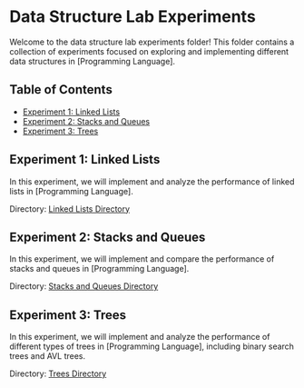 # Data Structure Lab Experiments

Welcome to the data structure lab experiments folder! This folder contains a collection of experiments focused on exploring and implementing different data structures in [Programming Language]. 

## Table of Contents
- [Experiment 1: Linked Lists](#experiment-1)
- [Experiment 2: Stacks and Queues](#experiment-2)
- [Experiment 3: Trees](#experiment-3)

## Experiment 1: Linked Lists

In this experiment, we will implement and analyze the performance of linked lists in [Programming Language]. 

Directory: [Linked Lists Directory](link-to-directory)

## Experiment 2: Stacks and Queues

In this experiment, we will implement and compare the performance of stacks and queues in [Programming Language].

Directory: [Stacks and Queues Directory](link-to-directory)

## Experiment 3: Trees

In this experiment, we will implement and analyze the performance of different types of trees in [Programming Language], including binary search trees and AVL trees.

Directory: [Trees Directory](link-to-directory)